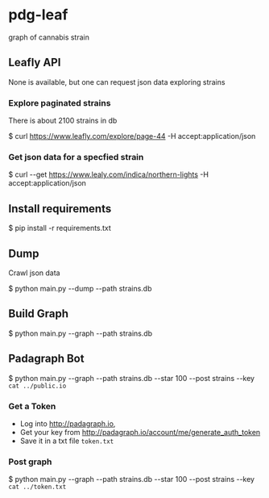 # pdg-leaf
graph of cannabis strain

## Leafly API 
None is available, but one can request json data exploring strains

### Explore paginated strains

There is about 2100 strains in db
  
  $ curl  https://www.leafly.com/explore/page-44 -H accept:application/json

### Get json data for a specfied strain

  $ curl --get https://www.lealy.com/indica/northern-lights -H accept:application/json

## Install requirements

  $ pip install -r requirements.txt

## Dump

Crawl json data

  $ python main.py --dump --path strains.db

## Build Graph

  $ python main.py --graph --path strains.db 

## Padagraph Bot

  $ python main.py --graph --path strains.db --star 100 --post strains --key `cat ../public.io`


### Get a Token

* Log into http://padagraph.io,
* Get your key from http://padagraph.io/account/me/generate_auth_token
* Save it in a txt file `token.txt`

### Post graph

  $ python main.py  --graph --path strains.db --star 100 --post strains --key `cat ../token.txt`

